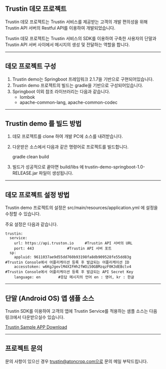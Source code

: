 ## Trustin 데모 프로젝트

Trustin 데모 프로젝트는 Trustin 서비스를 제공받는 고객의 개발 편의성을 위해 Trustin API 서버의 Restful API를 이용하여 개발되었습니다.

Trustin 데모 프로젝트는 Trustin 서비스의 SDK를 이용하여 구축한 사용자의 단말과 Trustin API 서버 사이에서 메시지의 생성 및 전달하는 역할을 합니다.

------

## 데모 프로젝트 구성

1. Trustin demo는 Springboot 프레임워크 2.1.7을 기반으로 구현되어있습니다.
2. Trustin demo 프로젝트의 빌드는 gradle을 기반으로 구성되어있습니다.
3. Springboot 이외 참조 라이브러리는 다음과 같습니다.
   - lombok
   - apache-common-lang, apache-common-codec

------

## Trustin demo 를 빌드 방법

1. 데모 프로젝트를 clone 하여 개발 PC에 소스를 내려받습니다.

2. 다운받은 소스에서 다음과 같은 명령어로 프로젝트를 빌드합니다.

   gradle clean build

3. 빌드가 성공적으로 끝아면 build/libs 에 trustin-demo-springboot-1.0-RELEASE.jar 파일이 생성됩니다.

------

## 데모 프로젝트 설정 방법

Trustin demo 프로젝트의 설정은 src/main/resources/application.yml 에 설정을 수정할 수 있습니다.

주요 설정은 다음과 같습니다.

```
trustin:
  service:
    url: https://api.truston.io		#Trustin API 서버의 URL
    port: 443				#Trustin API 서버 포트
  sp:
    appluid: 9611037ae9d55dd760b93198fa8db909528fe55dd83g		#Trustin Console에서 어플리케이션 등록 후 발급되는 어플리케이션 ID
    accesstoken: w6KgJgevlM4XIFHh2fWOi50GBMzqzF0K3dEBclv4		#Trustin Console에서 어플리케이션 등록 후 발급되는 API Secret Key
    language: en		#응답 메시지의 언어 en : 영어, kr : 한글
```

------

## 단말 (Android OS) 앱 샘플 소스

Trustin SDK를 이용하여 고객의 앱에 Trustin Service를 적용하는 샘플 소스는 다음 링크에서 다운받으실수 있습니다.

[Trustin Sample APP Download](https://s3.ap-northeast-2.amazonaws.com/static.truston.io/trustin_sample_app/trustinOTP.zip)


------



## 프로젝트 문의

문의 사항이 있으신 경우 trustin@atoncrop.com으로 문의 메일 부탁드립니다.